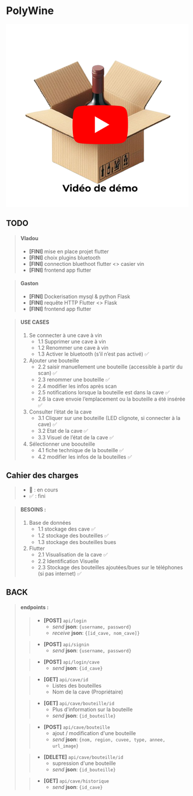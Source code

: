 # PolyWine

[![polywine demo](front/lib/assets/img/miniature.png)](https://www.youtube.com/watch?v=yAzsr4N954w)


## TODO
> #### Vladou
> - **[FINI]** mise en place projet flutter
> - **[FINI]** choix plugins bluetooth
> - **[FINI]** connection bluethoot flutter <> casier vin
> - **[FINI]** frontend app flutter

> #### Gaston
> - **[FINI]** Dockerisation mysql & python Flask
> - **[FINI]** requête HTTP Flutter <> Flask
> - **[FINI]** frontend app flutter

> #### USE CASES
> 1. Se connecter à une cave à vin 
>     - 1.1 Supprimer une cave à vin	
>     - 1.2 Renommer une cave à vin 
>     - 1.3 Activer le bluetooth (s’il n’est pas activé) ✅
> 2. Ajouter une bouteille 
>     - 2.2 saisir manuellement une bouteille (accessible à partir du scan) ✅
>     - 2.3 renommer une bouteille ✅
>     - 2.4 modifier les infos après scan
>     - 2.5 notifications lorsque la bouteille est dans la cave ✅
>     - 2.6 la cave envoie l’emplacement ou la bouteille a été insérée ✅
> 3. Consulter l’état de la cave 
>     - 3.1 Cliquer sur une bouteille (LED clignote, si connecter à la cave) ✅
>     - 3.2 Etat de la cave ✅
>     - 3.3 Visuel de l’état de la cave ✅
> 4. Sélectionner une boouteille
>     - 4.1 fiche technique de la bouteille ✅
>     - 4.2 modifier les infos de la bouteilles ✅

## Cahier des charges 
> - 🔨 : en cours
> - ✅ : fini 


> #### BESOINS :
> 1. Base de données 
>	    - 1.1 stockage des cave ✅
>	    - 1.2 stockage des bouteilles ✅
>	    - 1.3 stockage des bouteilles bues 
> 2. Flutter
>    - 2.1 Visualisation de la cave ✅
>    - 2.2 Identification Visuelle
>    - 2.3 Stockage des bouteilles ajoutées/bues sur le téléphones (si pas internet) ✅




## BACK

>#### endpoints :
>>-  **[POST]** `api/login`
>>      - *send* **json**: `{username, password}`
>>      - *receive* **json**: `{[id_cave, nom_cave]}`
>
>>- **[POST]** `api/signin`
>>     - *send* **json**: `{username, password}`
>
>>- **[POST]** `api/login/cave`
>>     - *send* **json**: `{id_cave}`
>
>>- **[GET]** `api/cave/id`
>>     - Listes des bouteilles
>>     - Nom de la cave (Propriétaire)
>
>>- **[GET]** `api/cave/bouteille/id` 
>>     - Plus d'information sur la bouteille
>>     - *send* **json**: `{id_bouteille}`
>
>>- **[POST]** `api/cave/bouteille`
>>     - ajout / modification d'une bouteille
>>     - *send* **json**: `{nom, region, cuvee, type, annee, url_image}`
>
>>- **[DELETE]** `api/cave/bouteille/id`
>>     - supression d'une bouteille
>>     - *send* **json**: `{id_bouteille}` 
>
>>- **[GET]** `api/cave/historique`
>>     - *send* **json**: `{id_cave}` 
